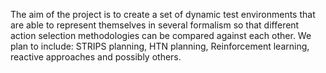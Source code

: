 The aim of the project is to create a set of dynamic test environments that are able to represent themselves in several formalism so that different action selection methodologies can be compared against each other. We plan to include: STRIPS planning, HTN planning, Reinforcement learning, reactive approaches and possibly others.